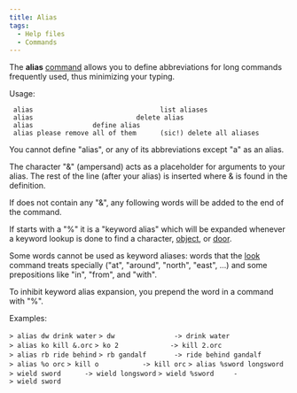 ```yaml
---
title: Alias
tags:
  - Help files
  - Commands
---
```

The **alias** [command](commands "wikilink") allows you to define
abbreviations for long commands frequently used, thus minimizing your
typing.

Usage:

` alias                                list aliases`
` alias `<word>`                         delete alias`
` alias `<word>` `<expansion>`             define alias`
` alias please remove all of them      (sic!) delete all aliases`

You cannot define "alias", or any of its abbreviations except "a" as an
alias.

The character "&" (ampersand) acts as a placeholder for arguments to
your alias. The rest of the line (after your alias) is inserted where &
is found in the definition.

If <expansion> does not contain any "&", any following words will be
added to the end of the command.

If <word> starts with a "%" it is a "keyword alias" which will be
expanded whenever a keyword lookup is done to find a character,
[object](object "wikilink"), or [door](door "wikilink").

Some words cannot be used as keyword aliases: words that the
[look](look "wikilink") command treats specially ("at", "around",
"north", "east", ...) and some prepositions like "in", "from", and
"with".

To inhibit keyword alias expansion, you prepend the word in a command
with "%".

Examples:

`> alias dw drink water`
`> dw               -> drink water`
`> alias ko kill &.orc`
`> ko 2             -> kill 2.orc`
`> alias rb ride behind`
`> rb gandalf       -> ride behind gandalf`
`> alias %o orc`
`> kill o           -> kill orc`
`> alias %sword longsword`
`> wield sword      -> wield longsword`
`> wield %sword     -> wield sword`
